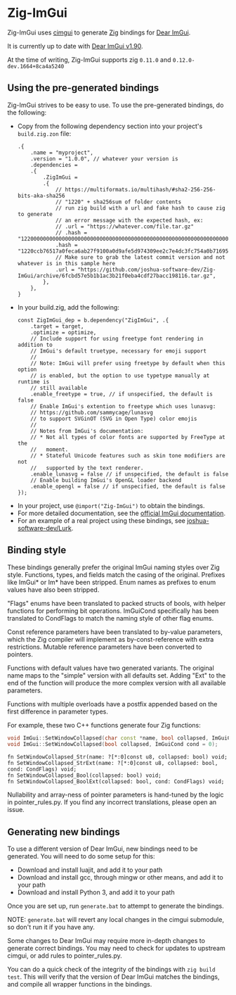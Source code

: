 # Zig-ImGui

Zig-ImGui uses [cimgui](https://github.com/cimgui/cimgui) to generate [Zig](https://github.com/ziglang/zig) bindings for [Dear ImGui](https://github.com/ocornut/imgui).

It is currently up to date with [Dear ImGui v1.90](https://github.com/ocornut/imgui/releases/tag/v1.90).

At the time of writing, Zig-ImGui supports zig `0.11.0` and `0.12.0-dev.1664+8ca4a5240`

## Using the pre-generated bindings

Zig-ImGui strives to be easy to use.  To use the pre-generated bindings, do the following:

- Copy from the following dependency section into your project's `build.zig.zon` file:
    ```zig
    .{
        .name = "myproject",
        .version = "1.0.0", // whatever your version is
        .dependencies =
        .{
            .ZigImGui =
            .{
                // https://multiformats.io/multihash/#sha2-256-256-bits-aka-sha256
                // "1220" + sha256sum of folder contents
                // run zig build with a url and fake hash to cause zig to generate
                // an error message with the expected hash, ex:
                // .url = "https://whatever.com/file.tar.gz"
                // .hash = "12200000000000000000000000000000000000000000000000000000000000000000"
                .hash = "1220ccb76517a0feca6ab27f9100a0d9afe5d974309ee2c7e4dc3fc754a0b71695b1",
                // Make sure to grab the latest commit version and not whatever is in this sample here
                .url = "https://github.com/joshua-software-dev/Zig-ImGui/archive/6fcbd57e5b1b1ac3b21f0eba4cdf27bacc198116.tar.gz",
            },
        },
    }
    ```
- In your build.zig, add the following:
    ```zig
    const ZigImGui_dep = b.dependency("ZigImGui", .{
        .target = target,
        .optimize = optimize,
        // Include support for using freetype font rendering in addition to
        // ImGui's default truetype, necessary for emoji support
        //
        // Note: ImGui will prefer using freetype by default when this option
        // is enabled, but the option to use typetype manually at runtime is
        // still available
        .enable_freetype = true, // if unspecified, the default is false
        // Enable ImGui's extention to freetype which uses lunasvg:
        // https://github.com/sammycage/lunasvg
        // to support SVGinOT (SVG in Open Type) color emojis
        //
        // Notes from ImGui's documentation:
        // * Not all types of color fonts are supported by FreeType at the
        //   moment.
        // * Stateful Unicode features such as skin tone modifiers are not
        //   supported by the text renderer.
        .enable_lunasvg = false // if unspecified, the default is false
        // Enable building ImGui's OpenGL loader backend
        .enable_opengl = false // if unspecified, the default is false
    });
    ```
- In your project, use `@import("Zig-ImGui")` to obtain the bindings.
- For more detailed documentation, see the [official ImGui documentation](https://github.com/ocornut/imgui/tree/v1.89.9/docs).
- For an example of a real project using these bindings, see [joshua-software-dev/Lurk](https://gitlab.com/joshua.software.dev/Lurk).

## Binding style

These bindings generally prefer the original ImGui naming styles over Zig style.  Functions, types, and fields match the casing of the original.  Prefixes like ImGui* or Im* have been stripped.  Enum names as prefixes to enum values have also been stripped.

"Flags" enums have been translated to packed structs of bools, with helper functions for performing bit operations.  ImGuiCond specifically has been translated to CondFlags to match the naming style of other flag enums.

Const reference parameters have been translated to by-value parameters, which the Zig compiler will implement as by-const-reference with extra restrictions.  Mutable reference parameters have been converted to pointers.

Functions with default values have two generated variants.  The original name maps to the "simple" version with all defaults set.  Adding "Ext" to the end of the function will produce the more complex version with all available parameters.

Functions with multiple overloads have a postfix appended based on the first difference in parameter types.

For example, these two C++ functions generate four Zig functions:
```c++
void ImGui::SetWindowCollapsed(char const *name, bool collapsed, ImGuiCond cond = 0);
void ImGui::SetWindowCollapsed(bool collapsed, ImGuiCond cond = 0);
```
```zig
fn SetWindowCollapsed_Str(name: ?[*:0]const u8, collapsed: bool) void;
fn SetWindowCollapsed_StrExt(name: ?[*:0]const u8, collapsed: bool, cond: CondFlags) void;
fn SetWindowCollapsed_Bool(collapsed: bool) void;
fn SetWindowCollapsed_BoolExt(collapsed: bool, cond: CondFlags) void;
```

Nullability and array-ness of pointer parameters is hand-tuned by the logic in pointer_rules.py.  If you find any incorrect translations, please open an issue.

## Generating new bindings

To use a different version of Dear ImGui, new bindings need to be generated.
You will need to do some setup for this:

- Download and install luajit, and add it to your path
- Download and install gcc, through mingw or other means, and add it to your path
- Download and install Python 3, and add it to your path

Once you are set up, run `generate.bat` to attempt to generate the bindings.

NOTE: `generate.bat` will revert any local changes in the cimgui submodule, so don't run it if you have any.

Some changes to Dear ImGui may require more in-depth changes to generate correct bindings.
You may need to check for updates to upstream cimgui, or add rules to pointer_rules.py.

You can do a quick check of the integrity of the bindings with `zig build test`.  This will verify that the version of Dear ImGui matches the bindings, and compile all wrapper functions in the bindings.
